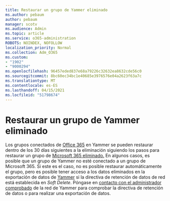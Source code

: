 ```yaml
---
title: Restaurar un grupo de Yammer eliminado
ms.author: pebaum
author: pebaum
manager: scotv
ms.audience: Admin
ms.topic: article
ms.service: o365-administration
ROBOTS: NOINDEX, NOFOLLOW
localization_priority: Normal
ms.collection: Adm_O365
ms.custom:
- "1902"
- "9000294"
ms.openlocfilehash: 96457eded837e68a79226c32632ea8632cde56c0
ms.sourcegitcommit: 8bc60ec34bc1e40685e3976576e04a2623f63a7c
ms.translationtype: MT
ms.contentlocale: es-ES
ms.lasthandoff: 04/15/2021
ms.locfileid: "51798674"
---
```

# <a name="restore-a-deleted-yammer-group"></a>Restaurar un grupo de Yammer eliminado

Los grupos conectados de [Office 365](https://docs.microsoft.com/yammer/manage-yammer-groups/yammer-and-office-365-groups) en Yammer se pueden restaurar dentro de los 30 días siguientes a la eliminación siguiendo los pasos para restaurar un grupo de [Microsoft 365 eliminado.](https://docs.microsoft.com/microsoft-365/admin/create-groups/restore-deleted-group)
En algunos casos, es posible que un grupo de Yammer no esté conectado a un grupo de Microsoft 365. Si este es el caso, no es posible restaurar automáticamente el grupo, pero es posible tener acceso [](https://docs.microsoft.com/yammer/manage-security-and-compliance/manage-data-compliance) a los datos eliminados en la exportación de datos de [Yammer](https://docs.microsoft.com/yammer/manage-security-and-compliance/export-yammer-enterprise-data) si la directiva de retención de datos de red está establecida en *Soft Delete*. Póngase en [contacto con el administrador comprobado](https://docs.microsoft.com/yammer/manage-yammer-users/manage-yammer-admins) de la red de Yammer para comprobar la directiva de retención de datos o para realizar una exportación de datos.
